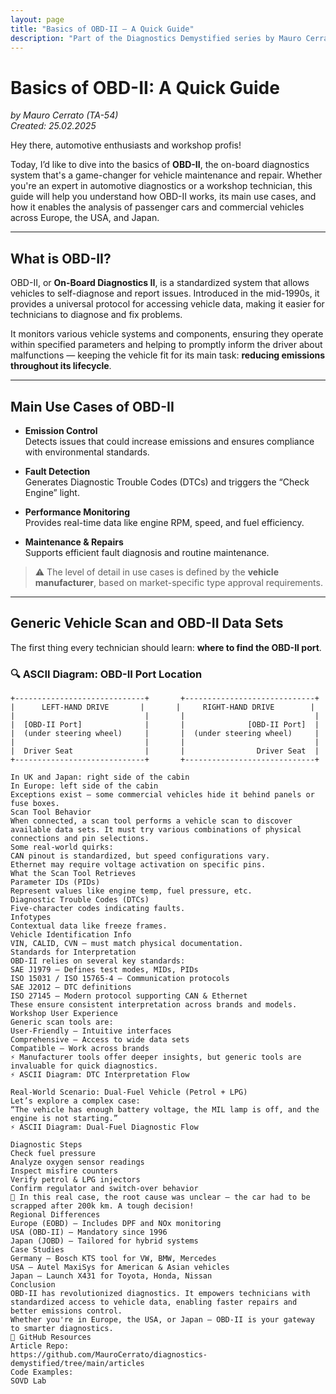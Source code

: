 ```yaml
---
layout: page
title: "Basics of OBD-II – A Quick Guide"
description: "Part of the Diagnostics Demystified series by Mauro Cerrato"
---
```


# Basics of OBD-II: A Quick Guide  
*by Mauro Cerrato (TA-54)*  
*Created: 25.02.2025*

Hey there, automotive enthusiasts and workshop profis!

Today, I’d like to dive into the basics of **OBD-II**, the on-board diagnostics system that's a game-changer for vehicle maintenance and repair. Whether you're an expert in automotive diagnostics or a workshop technician, this guide will help you understand how OBD-II works, its main use cases, and how it enables the analysis of passenger cars and commercial vehicles across Europe, the USA, and Japan.

---

## What is OBD-II?

OBD-II, or **On-Board Diagnostics II**, is a standardized system that allows vehicles to self-diagnose and report issues. Introduced in the mid-1990s, it provides a universal protocol for accessing vehicle data, making it easier for technicians to diagnose and fix problems.

It monitors various vehicle systems and components, ensuring they operate within specified parameters and helping to promptly inform the driver about malfunctions — keeping the vehicle fit for its main task: **reducing emissions throughout its lifecycle**.

---

## Main Use Cases of OBD-II

- **Emission Control**  
  Detects issues that could increase emissions and ensures compliance with environmental standards.

- **Fault Detection**  
  Generates Diagnostic Trouble Codes (DTCs) and triggers the “Check Engine” light.

- **Performance Monitoring**  
  Provides real-time data like engine RPM, speed, and fuel efficiency.

- **Maintenance & Repairs**  
  Supports efficient fault diagnosis and routine maintenance.

> ⚠️ The level of detail in use cases is defined by the **vehicle manufacturer**, based on market-specific type approval requirements.

---

## Generic Vehicle Scan and OBD-II Data Sets

The first thing every technician should learn: **where to find the OBD-II port**.

### 🔍 ASCII Diagram: OBD-II Port Location

```text
+-----------------------------+       +-----------------------------+
|      LEFT-HAND DRIVE       |       |     RIGHT-HAND DRIVE        |
|                             |       |                             |
|  [OBD-II Port]              |       |              [OBD-II Port]  |
|  (under steering wheel)     |       |  (under steering wheel)     |
|                             |       |                             |
|  Driver Seat                |       |                Driver Seat  |
+-----------------------------+       +-----------------------------+

In UK and Japan: right side of the cabin
In Europe: left side of the cabin
Exceptions exist — some commercial vehicles hide it behind panels or fuse boxes.
Scan Tool Behavior
When connected, a scan tool performs a vehicle scan to discover available data sets. It must try various combinations of physical connections and pin selections.
Some real-world quirks:
CAN pinout is standardized, but speed configurations vary.
Ethernet may require voltage activation on specific pins.
What the Scan Tool Retrieves
Parameter IDs (PIDs)
Represent values like engine temp, fuel pressure, etc.
Diagnostic Trouble Codes (DTCs)
Five-character codes indicating faults.
Infotypes
Contextual data like freeze frames.
Vehicle Identification Info
VIN, CALID, CVN — must match physical documentation.
Standards for Interpretation
OBD-II relies on several key standards:
SAE J1979 – Defines test modes, MIDs, PIDs
ISO 15031 / ISO 15765-4 – Communication protocols
SAE J2012 – DTC definitions
ISO 27145 – Modern protocol supporting CAN & Ethernet
These ensure consistent interpretation across brands and models.
Workshop User Experience
Generic scan tools are:
User-Friendly – Intuitive interfaces
Comprehensive – Access to wide data sets
Compatible – Work across brands
⚡ Manufacturer tools offer deeper insights, but generic tools are invaluable for quick diagnostics.
⚡ ASCII Diagram: DTC Interpretation Flow

Real-World Scenario: Dual-Fuel Vehicle (Petrol + LPG)
Let’s explore a complex case:
“The vehicle has enough battery voltage, the MIL lamp is off, and the engine is not starting.”
⚡ ASCII Diagram: Dual-Fuel Diagnostic Flow

Diagnostic Steps
Check fuel pressure
Analyze oxygen sensor readings
Inspect misfire counters
Verify petrol & LPG injectors
Confirm regulator and switch-over behavior
🧠 In this real case, the root cause was unclear — the car had to be scrapped after 200k km. A tough decision!
Regional Differences
Europe (EOBD) – Includes DPF and NOx monitoring
USA (OBD-II) – Mandatory since 1996
Japan (JOBD) – Tailored for hybrid systems
Case Studies
Germany – Bosch KTS tool for VW, BMW, Mercedes
USA – Autel MaxiSys for American & Asian vehicles
Japan – Launch X431 for Toyota, Honda, Nissan
Conclusion
OBD-II has revolutionized diagnostics. It empowers technicians with standardized access to vehicle data, enabling faster repairs and better emissions control.
Whether you're in Europe, the USA, or Japan — OBD-II is your gateway to smarter diagnostics.
🔗 GitHub Resources
Article Repo:
https://github.com/MauroCerrato/diagnostics-demystified/tree/main/articles
Code Examples:
SOVD Lab